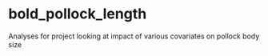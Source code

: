 # bold_pollock_length
Analyses for project looking at impact of various covariates on pollock body size
